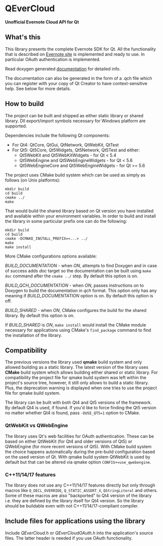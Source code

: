 QEverCloud
==========

**Unofficial Evernote Cloud API for Qt**

## What's this

This library presents the complete Evernote SDK for Qt.
All the functionality that is described on [Evernote site](http://dev.evernote.com/doc/)
is implemented and ready to use. In particular OAuth authentication is implemented.

Read doxygen generated [documentation](http://d1vanov.github.io/QEverCloud) for detailed info.

The documentation can also be generated in the form of a .qch file which you can register with
your copy of Qt Creator to have context-sensitive help. See below for more details.

## How to build

The project can be built and shipped as either static library or shared library. Dll export/import symbols necessary for Windows platform are supported.

Dependencies include the following Qt components:
 * For Qt4: QtCore, QtGui, QtNetwork, QtWebKit, QtTest
 * For Qt5: Qt5Core, Qt5Widgets, Qt5Network, Qt5Test and either:
   * Qt5WebKit and Qt5WebKitWidgets - for Qt < 5.4
   * Qt5WebEngine and Qt5WebEngineWidgets - for Qt < 5.6
   * Qt5WebEngineCore and Qt5WebEngineWidgets - for Qt >= 5.6

The project uses CMake build system which can be used as simply as follows (on Unix platforms):
```
mkdir build
cd build
cmake ../
make
```

That would build the shared library based on Qt version you have installed and available within your environment variables. In order to build and install the library in some particular prefix one can do the following:
```
mkdir build
cd build
cmake -DCMAKE_INSTALL_PREFIX=<...> ../
make
make install
```

More CMake configurations options available:

*BUILD_DOCUMENTATION* - when *ON*, attempts to find Doxygen and in case of success adds *doc* target so the documentation can be built using `make doc` command after the `cmake ../` step. By default this option is on.

*BUILD_QCH_DOCUMENTATION* - when *ON*, passes instructions on to Doxygen to build the documentation in *qch* format. This option only has any meaning if *BUILD_DOCUMENTATION* option is on. By default this option is off.

*BUILD_SHARED* - when *ON*, CMake configures the build for the shared library. By default this option is on.

If *BUILD_SHARED* is *ON*, `make install` would install the CMake module necessary for applications using CMake's `find_package` command to find the installation of the library.

## Compatibility

The previous versions the library used **qmake** build system and only allowed building as a static library. The latest version of the library uses **CMake** build system which allows building either shared or static library. For compatibility the project file for qmake build system was left within the project's source tree, however, it still only allows to build a static library. Plus, the deprecation warning is displayed when one tries to use the project file for qmake build system.

The library can be built with both Qt4 and Qt5 versions of the framework. By default Qt4 is used, if found. If you'd like to force finding the Qt5 version no matter whether Qt4 is found, pass `-DUSE_QT5=1` option to CMake.

### QtWebKit vs QWebEngine

The library uses Qt's web facilities for OAuth authentication. These can be based on either QtWebKit (for Qt4 and older versions of Qt5) or QWebEngine (for more recent versions of Qt5). With CMake build system the choice happens automatically during the pre-build configuration based on the used version of Qt. With qmake build system QtWebKit is used by default but that can be altered via qmake option `CONFIG+=use_qwebengine`.

### C++11/14/17 features

The library does not use any C++11/14/17 features directly but only through macros like `Q_DECL_OVERRIDE`, `Q_STATIC_ASSERT_X`, `QStringLiteral` and others. Some of these macros are also "backported" to Qt4 version of the library i.e. they are defined by the library itself for Qt4 version. So the library should be buildable even with not C++11/14/17-compliant compiler.

## Include files for applications using the library

Include *QEverCloud.h* or *QEverCloudOAuth.h* into the application's source files. The latter header is needed if you use OAuth functionality.
